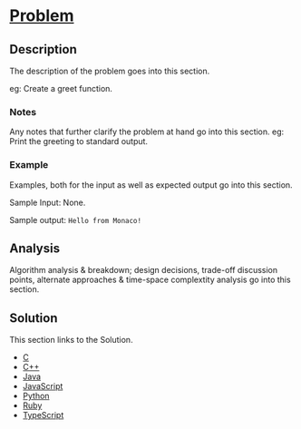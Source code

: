 # [Problem](Link)

## Description

The description of the problem goes into this section.

eg: Create a greet function.

### Notes

Any notes that further clarify the problem at hand go into this section.
eg: Print the greeting to standard output.

### Example

Examples, both for the input as well as expected output go into this section.

Sample Input: None.

Sample output: `Hello from Monaco!`

## Analysis

Algorithm analysis & breakdown; design decisions, trade-off discussion points, alternate approaches & time-space complextity analysis go into this section.

## Solution

This section links to the Solution.

 - [C](Solution.c)
 - [C++](Solution.cpp)
 - [Java](Solution.java)
 - [JavaScript](Solution.js)
 - [Python](Solution.py)
 - [Ruby](Solution.rb)
 - [TypeScript](Solution.ts)